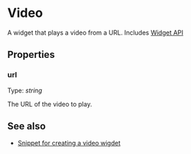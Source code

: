 ---
---
# Video

A widget that plays a video from a URL.
Includes [Widget API](Widget.md)

## Properties

### url
Type: *string*

The URL of the video to play.

## See also

- [Snippet for creating a video wigdet](https://github.com/eclipsesource/tabris-js/blob/v1.5.0/snippets/video/video.js)
